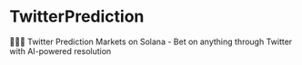 # TwitterPrediction
🧙🏻‍♂️ Twitter Prediction Markets on Solana - Bet on anything through Twitter  with AI-powered resolution
